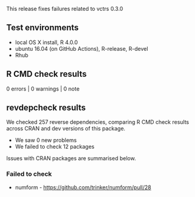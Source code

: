 This release fixes failures related to vctrs 0.3.0

## Test environments
* local OS X install, R 4.0.0
* ubuntu 16.04 (on GitHub Actions), R-release, R-devel
* Rhub

## R CMD check results

0 errors | 0 warnings | 0 note

## revdepcheck results

We checked 257 reverse dependencies, comparing R CMD check results across CRAN and dev versions of this package.

 * We saw 0 new problems
 * We failed to check 12 packages

Issues with CRAN packages are summarised below.

### Failed to check

* numform - https://github.com/trinker/numform/pull/28
